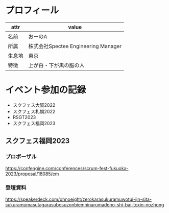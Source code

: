 # プロフィール
| attr   | value                              |
|--------|------------------------------------|
| 名前    | おーのA                      |
| 所属    | 株式会社Spectee Engineering Manager |
| 生息地  | 東京                               |
| 特徴    | 上が白・下が黒の服の人                |

# イベント参加の記録

* スクフェス大阪2022
* スクフェス札幌2022
* RSGT2023
* スクフェス福岡2023

## スクフェス福岡2023
### プロポーザル
https://confengine.com/conferences/scrum-fest-fukuoka-2023/proposal/18085/em

### 登壇資料
https://speakerdeck.com/ohnoeight/zerokarasukuramuwotui-jin-sita-sukuramumasutagarasubosuzonbiemninarumadeno-shi-bai-toxin-nozhong
